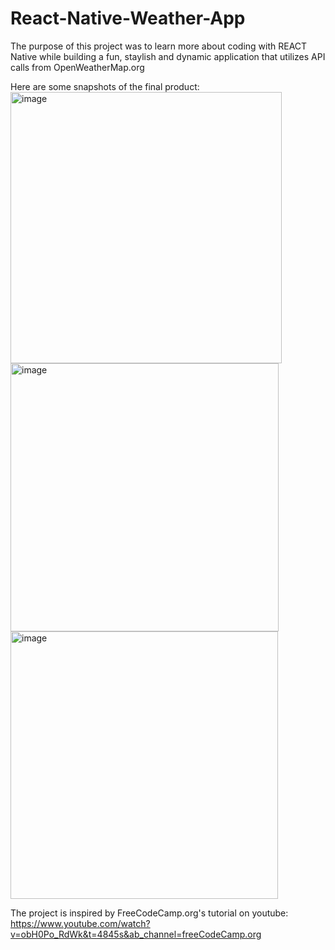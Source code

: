 # React-Native-Weather-App
 The purpose of this project was to learn more about coding with REACT Native while building a fun, staylish and dynamic application that utilizes API calls from OpenWeatherMap.org

Here are some snapshots of the final product:
<img width="434" alt="image" src="https://github.com/hanielalva/Weather-App-with-React-Native/assets/122804255/63b8c030-0064-4b92-9f8f-7f71320f496a">
<img width="429" alt="image" src="https://github.com/hanielalva/Weather-App-with-React-Native/assets/122804255/f59c177d-696c-49db-9a9a-3bebcd841af8">
<img width="428" alt="image" src="https://github.com/hanielalva/Weather-App-with-React-Native/assets/122804255/c89ab6ee-70a9-4e58-853c-eba9e0600877">




 The project is inspired by FreeCodeCamp.org's tutorial on youtube: https://www.youtube.com/watch?v=obH0Po_RdWk&t=4845s&ab_channel=freeCodeCamp.org
